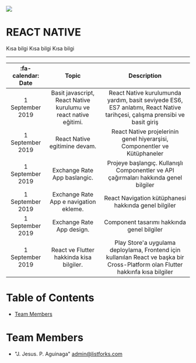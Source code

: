 [![](https://ituacm.com/wp-content/uploads/2017/12/fb-tes-720p-1024x576.png)](https://ituacm.com/wp-content/uploads/2017/12/fb-tes-720p-1024x576.png)

# REACT NATIVE

Kısa bilgi
Kısa bilgi
Kısa bilgi

------------


|  :fa-calendar: Date |  Topic  | Description  |
| :------------: | :------------: | :------------: |
| 1 September 2019 | Basit javascript, React Native kurulumu ve react native eğitimi. | React Native kurulumunda yardım, basit seviyede ES6, ES7 anlatımı, React Native tarihçesi, çalışma prensibi ve basit giriş |
| 1 September 2019  | React Native egitimine devam.  | React Native projelerinin genel hiyerarşisi, Componentler ve Kütüphaneler  |
| 1 September 2019  |  Exchange Rate App baslangic.  | Projeye başlangıç. Kullanışlı Componentler ve API çağırmaları hakkında genel bilgiler  |
| 1 September 2019  |  Exchange Rate App e navigation ekleme.  | React Navigation kütüphanesi hakkında genel bilgiler  |
| 1 September 2019  |Exchange Rate App design.  | Component tasarımı hakkında genel bilgiler  |
| 1 September 2019  |  React ve Flutter hakkinda kisa bilgiler. |  Play Store'a uygulama deploylama, Frontend için kullanılan React ve başka bir Cross-Platform olan Flutter hakkınfa kısa bilgiler |

# Table of Contents

* [Team Members](#team-members)

# <a name="team-members"></a>Team Members
* "J. Jesus. P. Aguinaga" <admin@listforks.com>
